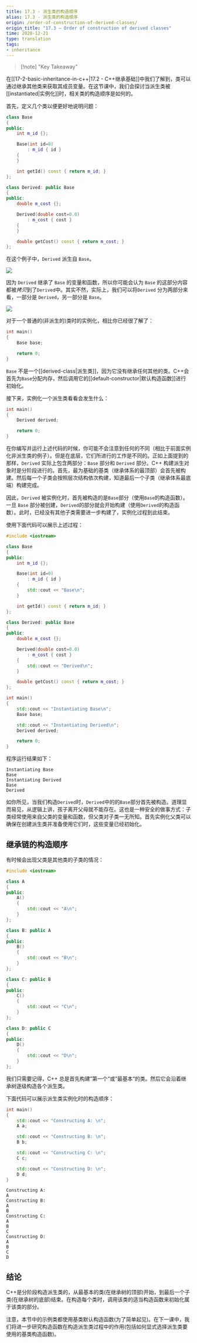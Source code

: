 ```yaml
---
title: 17.3 - 派生类的构造顺序
alias: 17.3 - 派生类的构造顺序
origin: /order-of-construction-of-derived-classes/
origin_title: "17.3 — Order of construction of derived classes"
time: 2020-12-21
type: translation
tags:
- inheritance
---
```


> [!note] "Key Takeaway"

在[[17-2-basic-inheritance-in-c++|17.2 - C++继承基础]]中我们了解到，类可以通过继承其他类来获取其成员变量。在这节课中，我们会探讨当派生类被[[instantiated|实例化]]时，相关类的构造顺序是如何的。

首先，定义几个类以便更好地说明问题：
```cpp
class Base
{
public:
    int m_id {};

    Base(int id=0)
        : m_id { id }
    {
    }

    int getId() const { return m_id; }
};

class Derived: public Base
{
public:
    double m_cost {};

    Derived(double cost=0.0)
        : m_cost { cost }
    {
    }

    double getCost() const { return m_cost; }
};
```


在这个例子中，`Derived` 派生自 `Base`。

![](https://www.learncpp.com/images/CppTutorial/Section11/DerivedBase.gif)

因为 `Derived` 继承了 `Base` 的变量和函数，所以你可能会认为 `Base` 的这部分内容都被*拷贝*到了`Derived`中。其实不然，实际上，我们可以将`Derived` 分为两部分来看，一部分是 `Derived`，另一部分是 `Base`。

![](https://www.learncpp.com/images/CppTutorial/Section11/DerivedBaseCombined.gif)


对于一个普通的(非派生的)类时的实例化，相比你已经很了解了：

```cpp
int main()
{
    Base base;

    return 0;
}
```


`Base` 不是一个[[derived-class|派生类]]，因为它没有继承任何其他的类。C++会首先为`Base`分配内存，然后调用它的[[default-constructor|默认构造函数]]进行初始化。

接下来，实例化一个派生类看看会发生什么：

```cpp
int main()
{
    Derived derived;

    return 0;
}
```

在你编写并运行上述代码的时候，你可能不会注意到任何的不同（相比于前面实例化非派生类的例子）。但是在底层，它们所进行的工作是不同的。正如上面提到的那样，`Derived` 实际上包含两部分：`Base` 部分和 `Derived` 部分。C++ 构建派生对象时是分阶段进行的。首先，最为基础的基类（继承体系的最顶部）会首先被构建。然后每一个子类会按照层次结构依次构建，知道最后一个子类（继承体系最底端）构建完成。

因此，`Derived` 被实例化时，首先被构造的是`Base`部分（使用`Base`的构造函数）。一旦 `Base` 部分被创建，`Derived`的部分就会开始构建（使用`Derived`的构造函数）。此时，已经没有其他子类需要进一步构建了，实例化过程到此结束。


使用下面代码可以展示上述过程：
```cpp
#include <iostream>

class Base
{
public:
    int m_id {};

    Base(int id=0)
        : m_id { id }
    {
        std::cout << "Base\n";
    }

    int getId() const { return m_id; }
};

class Derived: public Base
{
public:
    double m_cost {};

    Derived(double cost=0.0)
        : m_cost { cost }
    {
        std::cout << "Derived\n";
    }

    double getCost() const { return m_cost; }
};

int main()
{
    std::cout << "Instantiating Base\n";
    Base base;

    std::cout << "Instantiating Derived\n";
    Derived derived;

    return 0;
}
```

程序运行结果如下：

```
Instantiating Base
Base
Instantiating Derived
Base
Derived
```


如你所见，当我们构造`Derived`时，`Derived`中的的`Base`部分首先被构造。道理显而易见，从逻辑上讲，孩子离开父母就不能存在。这也是一种安全的做事方式：子类经常使用来自父类的变量和函数，但父类对子类一无所知。首先实例化父类可以确保在创建派生类并准备使用它们时，这些变量已经初始化。

## 继承链的构造顺序

有时候会出现父类是其他类的子类的情况：

```cpp
#include <iostream>

class A
{
public:
    A()
    {
        std::cout << "A\n";
    }
};

class B: public A
{
public:
    B()
    {
        std::cout << "B\n";
    }
};

class C: public B
{
public:
    C()
    {
        std::cout << "C\n";
    }
};

class D: public C
{
public:
    D()
    {
        std::cout << "D\n";
    }
};
```

我们只需要记得，C++ 总是首先构建”第一个“或”最基本“的类。然后它会沿着继承树逐级构造各个派生类。

下面代码可以展示派生类实例化时的构造顺序：

```cpp
int main()
{
    std::cout << "Constructing A: \n";
    A a;

    std::cout << "Constructing B: \n";
    B b;

    std::cout << "Constructing C: \n";
    C c;

    std::cout << "Constructing D: \n";
    D d;
}
```


```
Constructing A:
A
Constructing B:
A
B
Constructing C:
A
B
C
Constructing D:
A
B
C
D
```

## 结论

C++是分阶段构造派生类的，从最基本的类(在继承树的顶部)开始，到最后一个子类(在继承树的底部)结束。在构造每个类时，调用该类的适当构造函数来初始化属于该类的部分。

注意，本节中的示例类都使用基类默认构造函数(为了简单起见)。在下一课中，我们将进一步研究构造函数在构造派生类过程中的作用(包括如何显式选择派生类要使用的基类构造函数)。